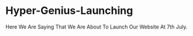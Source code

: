 # Hyper-Genius-Launching

Here We  Are Saying That We Are About To Launch Our Website At 7th July. 
